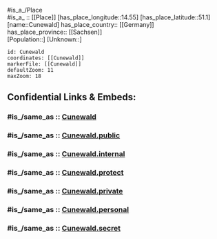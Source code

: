 ﻿---
confidential: public
isDeleted: false
location:
- 51.1
- 14.55
mapmarker: city
mapzoom:
- 7
- 12
SpocWebEntityId: 29688
tags:
- geo/City
type: City
---

#is_a_/Place  
#is_a_ :: [[Place]] 
[has_place_longitude::14.55] 
[has_place_latitude::51.1] 
[name::Cunewald] 
has_place_country:: [[Germany]]  
has_place_province:: [[Sachsen]]  
[Population::] 
[Unknown::] 


```leaflet
id: Cunewald
coordinates: [[Cunewald]] 
markerFile: [[Cunewald]] 
defaultZoom: 11 
maxZoom: 18
```


## Confidential Links & Embeds: 

### #is_/same_as :: [Cunewald](/_Standards/Earth/Continent/Europe/Europe~Central/Germany/Germany~East/Sachsen/counties~Sachsen/Bautzen/cities~Bautzen/Cunewalde/City/Cunewald.md) 

### #is_/same_as :: [Cunewald.public](/_public/Earth/Continent/Europe/Europe~Central/Germany/Germany~East/Sachsen/counties~Sachsen/Bautzen/cities~Bautzen/Cunewalde/City/Cunewald.public.md) 

### #is_/same_as :: [Cunewald.internal](/_internal/Earth/Continent/Europe/Europe~Central/Germany/Germany~East/Sachsen/counties~Sachsen/Bautzen/cities~Bautzen/Cunewalde/City/Cunewald.internal.md) 

### #is_/same_as :: [Cunewald.protect](/_protect/Earth/Continent/Europe/Europe~Central/Germany/Germany~East/Sachsen/counties~Sachsen/Bautzen/cities~Bautzen/Cunewalde/City/Cunewald.protect.md) 

### #is_/same_as :: [Cunewald.private](/_private/Earth/Continent/Europe/Europe~Central/Germany/Germany~East/Sachsen/counties~Sachsen/Bautzen/cities~Bautzen/Cunewalde/City/Cunewald.private.md) 

### #is_/same_as :: [Cunewald.personal](/_personal/Earth/Continent/Europe/Europe~Central/Germany/Germany~East/Sachsen/counties~Sachsen/Bautzen/cities~Bautzen/Cunewalde/City/Cunewald.personal.md) 

### #is_/same_as :: [Cunewald.secret](/_secret/Earth/Continent/Europe/Europe~Central/Germany/Germany~East/Sachsen/counties~Sachsen/Bautzen/cities~Bautzen/Cunewalde/City/Cunewald.secret.md)

